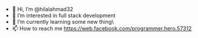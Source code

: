 - 👋 Hi, I’m @hilalahmad32
- 👀 I’m interested in full stack development
- 🌱 I’m currently learning some new thing\\
- 📫 How to reach me https://web.facebook.com/programmer.hero.57312

<!---
hilalahmad32/hilalahmad32 is a ✨ special ✨ repository because its `README.md` (this file) appears on your GitHub profile.
You can click the Preview link to take a look at your changes.
--->
